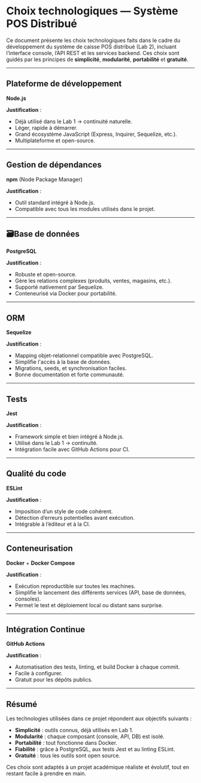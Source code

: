 # Choix technologiques — Système POS Distribué

Ce document présente les choix technologiques faits dans le cadre du développement du système de caisse POS distribué (Lab 2), incluant l’interface console, l’API REST et les services backend. Ces choix sont guidés par les principes de **simplicité**, **modularité**, **portabilité** et **gratuité**.

---

## Plateforme de développement

**Node.js**

**Justification** :
- Déjà utilisé dans le Lab 1 → continuité naturelle.
- Léger, rapide à démarrer.
- Grand écosystème JavaScript (Express, Inquirer, Sequelize, etc.).
- Multiplateforme et open-source.

---

## Gestion de dépendances

**npm** (Node Package Manager)

**Justification** :
- Outil standard intégré à Node.js.
- Compatible avec tous les modules utilisés dans le projet.

---

## 🗃Base de données

**PostgreSQL**

**Justification** :
- Robuste et open-source.
- Gère les relations complexes (produits, ventes, magasins, etc.).
- Supporté nativement par Sequelize.
- Conteneurisé via Docker pour portabilité.

---

## ORM

**Sequelize**

**Justification** :
- Mapping objet-relationnel compatible avec PostgreSQL.
- Simplifie l'accès à la base de données.
- Migrations, seeds, et synchronisation faciles.
- Bonne documentation et forte communauté.

---

## Tests

**Jest**

**Justification** :
- Framework simple et bien intégré à Node.js.
- Utilisé dans le Lab 1 → continuité.
- Intégration facile avec GitHub Actions pour CI.

---

## Qualité du code

**ESLint**

**Justification** :
- Imposition d’un style de code cohérent.
- Détection d’erreurs potentielles avant exécution.
- Intégrable à l’éditeur et à la CI.

---

## Conteneurisation

**Docker** + **Docker Compose**

**Justification** :
- Exécution reproductible sur toutes les machines.
- Simplifie le lancement des différents services (API, base de données, consoles).
- Permet le test et déploiement local ou distant sans surprise.

---

## Intégration Continue

**GitHub Actions**

**Justification** :
- Automatisation des tests, linting, et build Docker à chaque commit.
- Facile à configurer.
- Gratuit pour les dépôts publics.

---

## Résumé

Les technologies utilisées dans ce projet répondent aux objectifs suivants :

- **Simplicité** : outils connus, déjà utilisés en Lab 1.
- **Modularité** : chaque composant (console, API, DB) est isolé.
- **Portabilité** : tout fonctionne dans Docker.
- **Fiabilité** : grâce à PostgreSQL, aux tests Jest et au linting ESLint.
- **Gratuité** : tous les outils sont open source.

Ces choix sont adaptés à un projet académique réaliste et évolutif, tout en restant facile à prendre en main.
